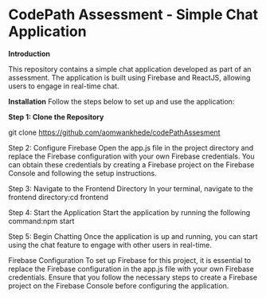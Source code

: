 # CodePath Assessment - Simple Chat Application

**Introduction**

This repository contains a simple chat application developed as part of an assessment. The application is built using Firebase and ReactJS, allowing users to engage in real-time chat.

**Installation**
Follow the steps below to set up and use the application:

**Step 1: Clone the Repository**

git clone https://github.com/aomwankhede/codePathAssesment

Step 2: Configure Firebase
Open the app.js file in the project directory and replace the Firebase configuration with your own Firebase credentials. You can obtain these credentials by creating a Firebase project on the Firebase Console and following the setup instructions.

Step 3: Navigate to the Frontend Directory
In your terminal, navigate to the frontend directory:cd frontend

Step 4: Start the Application
Start the application by running the following command:npm start

Step 5: Begin Chatting
Once the application is up and running, you can start using the chat feature to engage with other users in real-time.

Firebase Configuration
To set up Firebase for this project, it is essential to replace the Firebase configuration in the app.js file with your own Firebase credentials. Ensure that you follow the necessary steps to create a Firebase project on the Firebase Console before configuring the application.

